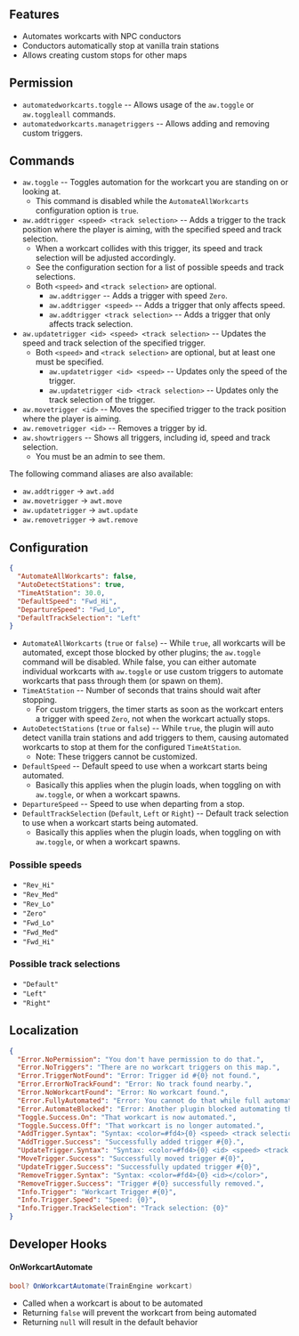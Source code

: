 ## Features

- Automates workcarts with NPC conductors
- Conductors automatically stop at vanilla train stations
- Allows creating custom stops for other maps

## Permission

- `automatedworkcarts.toggle` -- Allows usage of the `aw.toggle` or `aw.toggleall` commands.
- `automatedworkcarts.managetriggers` -- Allows adding and removing custom triggers.

## Commands

- `aw.toggle` -- Toggles automation for the workcart you are standing on or looking at.
  - This command is disabled while the `AutomateAllWorkcarts` configuration option is `true`.
- `aw.addtrigger <speed> <track selection>` -- Adds a trigger to the track position where the player is aiming, with the specified speed and track selection.
  - When a workcart collides with this trigger, its speed and track selection will be adjusted accordingly.
  - See the configuration section for a list of possible speeds and track selections.
  - Both `<speed>` and `<track selection>` are optional.
    - `aw.addtrigger` -- Adds a trigger with speed `Zero`.
    - `aw.addtrigger <speed>` -- Adds a trigger that only affects speed.
    - `aw.addtrigger <track selection>` -- Adds a trigger that only affects track selection.
- `aw.updatetrigger <id> <speed> <track selection>` -- Updates the speed and track selection of the specified trigger.
  - Both `<speed>` and `<track selection>` are optional, but at least one must be specified.
    - `aw.updatetrigger <id> <speed>` -- Updates only the speed of the trigger.
    - `aw.updatetrigger <id> <track selection>` -- Updates only the track selection of the trigger.
- `aw.movetrigger <id>` -- Moves the specified trigger to the track position where the player is aiming.
- `aw.removetrigger <id>` -- Removes a trigger by id.
- `aw.showtriggers` -- Shows all triggers, including id, speed and track selection.
  - You must be an admin to see them.

The following command aliases are also available:
- `aw.addtrigger` -> `awt.add`
- `aw.movetrigger` -> `awt.move`
- `aw.updatetrigger` -> `awt.update`
- `aw.removetrigger` -> `awt.remove`

## Configuration

```json
{
  "AutomateAllWorkcarts": false,
  "AutoDetectStations": true,
  "TimeAtStation": 30.0,
  "DefaultSpeed": "Fwd_Hi",
  "DepartureSpeed": "Fwd_Lo",
  "DefaultTrackSelection": "Left"
}
```

- `AutomateAllWorkcarts` (`true` or `false`) -- While `true`, all workcarts will be automated, except those blocked by other plugins; the `aw.toggle` command will be disabled. While false, you can either automate individual workcarts with `aw.toggle` or use custom triggers to automate workcarts that pass through them (or spawn on them).
- `TimeAtStation` -- Number of seconds that trains should wait after stopping.
  - For custom triggers, the timer starts as soon as the workcart enters a trigger with speed `Zero`, not when the workcart actually stops.
- `AutoDetectStations` (`true` or `false`) -- While `true`, the plugin will auto detect vanilla train stations and add triggers to them, causing automated workcarts to stop at them for the configured `TimeAtStation`.
  - Note: These triggers cannot be customized.
- `DefaultSpeed` -- Default speed to use when a workcart starts being automated.
  - Basically this applies when the plugin loads, when toggling on with `aw.toggle`, or when a workcart spawns.
- `DepartureSpeed` -- Speed to use when departing from a stop.
- `DefaultTrackSelection` (`Default`, `Left` or `Right`) -- Default track selection to use when a workcart starts being automated.
  - Basically this applies when the plugin loads, when toggling on with `aw.toggle`, or when a workcart spawns.

### Possible speeds
- `"Rev_Hi"`
- `"Rev_Med"`
- `"Rev_Lo"`
- `"Zero"`
- `"Fwd_Lo"`
- `"Fwd_Med"`
- `"Fwd_Hi"`

### Possible track selections
- `"Default"`
- `"Left"`
- `"Right"`

## Localization

```json
{
  "Error.NoPermission": "You don't have permission to do that.",
  "Error.NoTriggers": "There are no workcart triggers on this map.",
  "Error.TriggerNotFound": "Error: Trigger id #{0} not found.",
  "Error.ErrorNoTrackFound": "Error: No track found nearby.",
  "Error.NoWorkcartFound": "Error: No workcart found.",
  "Error.FullyAutomated": "Error: You cannot do that while full automation is on.",
  "Error.AutomateBlocked": "Error: Another plugin blocked automating that workcart.",
  "Toggle.Success.On": "That workcart is now automated.",
  "Toggle.Success.Off": "That workcart is no longer automated.",
  "AddTrigger.Syntax": "Syntax: <color=#fd4>{0} <speed> <track selection></color>\nSpeeds: {1}\nTrack selections: {2}",
  "AddTrigger.Success": "Successfully added trigger #{0}.",
  "UpdateTrigger.Syntax": "Syntax: <color=#fd4>{0} <id> <speed> <track selection></color>\nSpeeds: {1}\nTrack selections: {2}",
  "MoveTrigger.Success": "Successfully moved trigger #{0}",
  "UpdateTrigger.Success": "Successfully updated trigger #{0}",
  "RemoveTrigger.Syntax": "Syntax: <color=#fd4>{0} <id></color>",
  "RemoveTrigger.Success": "Trigger #{0} successfully removed.",
  "Info.Trigger": "Workcart Trigger #{0}",
  "Info.Trigger.Speed": "Speed: {0}",
  "Info.Trigger.TrackSelection": "Track selection: {0}"
}
```

## Developer Hooks

#### OnWorkcartAutomate

```csharp
bool? OnWorkcartAutomate(TrainEngine workcart)
```

- Called when a workcart is about to be automated
- Returning `false` will prevent the workcart from being automated
- Returning `null` will result in the default behavior
